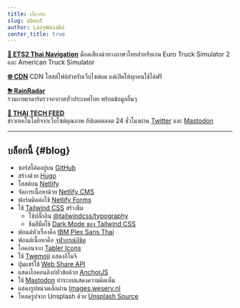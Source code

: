```yaml
---
title: เกี่ยวกับ
slug: about
author: LazyWasabi
center_title: true
---
```


**[🚚 ETS2 Thai Navigation](/ets2thainav/)**
ม็อดเสียงนำทางภาษาไทยสำหรับเกม Euro Truck Simulator 2 และ American Truck Simulator

**[🌐 CDN](/cdn/)**
CDN โฮสต์ไฟล์สำหรับเว็บไซต์ผม แต่เปิดให้ทุกคนใช้ได้ฟรี

**[⛈ RainRadar](https://radar.lazywasabi.net/)**  
รวมภาพเรดาร์ตรวจอากาศทั่วประเทศไทย พร้อมข้อมูลอื่นๆ

**[📰 THAI TECH FEED](https://twitter.com/thaitechfeed)**  
ข่าวเทคโนโลยีจากเว็บไซต์คุณภาพ อัปเดตตลอต 24 ชั่วโมงผ่าน [Twitter](https://twitter.com/thaitechfeed) และ [Mastodon](https://mastodon.in.th/@thaitechfeed)

---

## บล็อกนี้ {#blog}

- ซอร์สโค้ดอยู่บน [GitHub](https://github.com/lazywasabi/blog)
- สร้างด้วย [Hugo](https://gohugo.io/)
- โฮสต์บน [Netlify](https://www.netlify.com/)
- จัดการเนื้อหาด้วย [Netlify CMS](https://www.netlifycms.org/)
- ฟอร์มติดต่อใช้ [Netlify Forms](https://www.netlify.com/products/forms/)
- ใช้ [Tailwind CSS](https://tailwindcss.com) สร้างธีม
  - ใช้ปลั๊กอิน [@tailwindcss/typography](https://github.com/tailwindlabs/tailwindcss-typography)
  - ธีมสีมืดใช้ [Dark Mode ของ Tailwind CSS](https://tailwindcss.com/docs/dark-mode)
- ฟอนต์หัวเรื่องคือ [IBM Plex Sans Thai](https://www.ibm.com/plex/)
- ฟอนต์เนื้อหาคือ [จุฬาภรณ์ลิขิต](https://cadsondemak.com/cra/)
- ไอคอนจาก [Tabler Icons](https://tablericons.com)
- ใช้ [Twemoji](https://github.com/twitter/twemoji/) แสดงอิโมจิ
- ปุ่มแชร์ใช้ [Web Share API](/blog/share-button-with-web-share-api/)
- แสดงไอคอนลิงก์หัวข้อด้วย [AnchorJS](https://www.bryanbraun.com/anchorjs/)
- ใช้ [Mastodon](/blog/hugo-mastodon-comments/) ทำระบบแสดงความคิดเห็น
- แสดงรูปขนาดเล็กผ่าน [Images.weserv.nl](https://images.weserv.nl/)
- โหลดรูปจาก Unsplash ด้วย [Unsplash Source](https://source.unsplash.com/)
